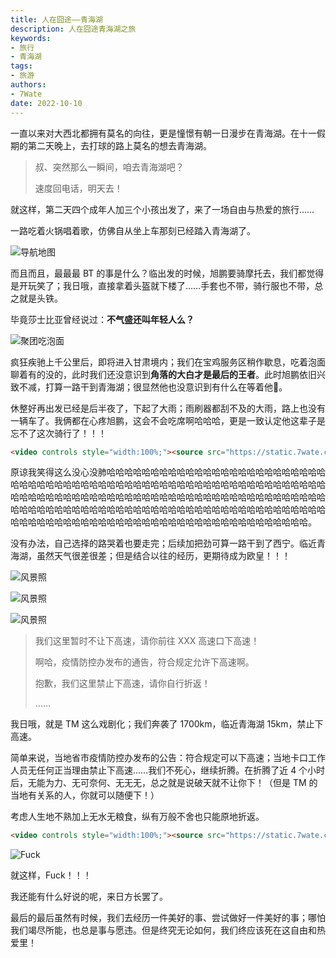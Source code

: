 ```yaml
---
title: 人在囧途——青海湖
description: 人在囧途青海湖之旅
keywords:
- 旅行
- 青海湖
tags: 
- 旅游
authors:
- 7Wate
date: 2022-10-10
---
```


一直以来对大西北都拥有莫名的向往，更是憧憬有朝一日漫步在青海湖。在十一假期的第二天晚上，去打球的路上莫名的想去青海湖。

> 叔、突然那么一瞬间，咱去青海湖吧？
>
> 速度回电话，明天去！

就这样，第二天四个成年人加三个小孩出发了，来了一场自由与热爱的旅行……

一路吃着火锅唱着歌，仿佛自从坐上车那刻已经踏入青海湖了。

![导航地图](https://static.7wate.com/img/2022/10/10/13731b4cf2f9f.jpg)

而且而且，最最最 BT 的事是什么？临出发的时候，旭鹏要骑摩托去，我们都觉得是开玩笑了；我日哦，直接拿着头盔就下楼了……手套也不带，骑行服也不带，总之就是头铁。

毕竟莎士比亚曾经说过：**不气盛还叫年轻人么？**

![聚团吃泡面](https://static.7wate.com/img/2022/10/10/22b0f31b5694d.jpg)

疯狂疾驰上千公里后，即将进入甘肃境内；我们在宝鸡服务区稍作歇息，吃着泡面聊着有的没的，此时我们还没意识到**角落的大白才是最后的王者**。此时旭鹏依旧兴致不减，打算一路干到青海湖；很显然他也没意识到有什么在等着他🐶。

休整好再出发已经是后半夜了，下起了大雨；雨刷器都刮不及的大雨，路上也没有一辆车了。我俩都在心疼旭鹏，这会不会吃席啊哈哈哈，更是一致认定他这辈子是忘不了这次骑行了！！！

```html
<video controls style="width:100%;"><source src="https://static.7wate.com/img/2022/10/10/61949924fde73.mp4" type="video/mp4">您的浏览器不支持 HTML5 视频，请下载Chrome或者Edge浏览器。</video>
```

原谅我笑得这么没心没肺哈哈哈哈哈哈哈哈哈哈哈哈哈哈哈哈哈哈哈哈哈哈哈哈哈哈哈哈哈哈哈哈哈哈哈哈哈哈哈哈哈哈哈哈哈哈哈哈哈哈哈哈哈哈哈哈哈哈哈哈哈哈哈哈哈哈哈哈哈哈哈哈哈哈哈哈哈哈哈哈哈哈哈哈哈哈哈哈哈哈哈哈哈哈哈哈哈哈哈哈哈哈哈哈哈哈哈哈哈哈哈哈哈哈哈哈哈哈哈哈哈哈哈哈哈哈哈哈哈哈哈哈哈哈哈哈哈哈哈哈哈哈哈哈哈哈哈哈哈哈哈哈哈哈哈哈哈哈哈哈哈哈哈哈哈哈哈。

没有办法，自己选择的路哭着也要走完；后续加把劲可算一路干到了西宁。临近青海湖，虽然天气很差很差；但是结合以往的经历，更期待成为欧皇！！！

![风景照](https://static.7wate.com/img/2022/10/10/904990da7bb12.jpg)

![风景照](https://static.7wate.com/img/2022/10/10/c0e421796e93a.jpg)

![风景照](https://static.7wate.com/img/2022/10/10/edd37d5113d39.jpg)

> 我们这里暂时不让下高速，请你前往 XXX 高速口下高速！
>
> 啊哈，疫情防控办发布的通告，符合规定允许下高速啊。
>
> 抱歉，我们这里禁止下高速，请你自行折返！
>
> ……

我日哦，就是 TM 这么戏剧化；我们奔袭了 1700km，临近青海湖 15km，禁止下高速。

简单来说，当地省市疫情防控办发布的公告：符合规定可以下高速；当地卡口工作人员无任何正当理由禁止下高速……我们不死心，继续折腾。在折腾了近 4 个小时后，无能为力、无可奈何、无无无，总之就是说破天就不让你下！（但是 TM 的当地有关系的人，你就可以随便下！）

考虑人生地不熟加上无水无粮食，纵有万般不舍也只能原地折返。

```html
<video controls style="width:100%;"><source src="https://static.7wate.com/img/2022/10/10/5c6f5846c43cb.mp4" type="video/mp4">您的浏览器不支持 HTML5 视频，请下载Chrome或者Edge浏览器。</video>
```

![Fuck](https://static.7wate.com/img/2022/10/10/4a1d7f28a697f.jpg)

就这样，Fuck！！！

我还能有什么好说的呢，来日方长罢了。

最后的最后虽然有时候，我们去经历一件美好的事、尝试做好一件美好的事；哪怕我们竭尽所能，也总是事与愿违。但是终究无论如何，我们终应该死在这自由和热爱里！
